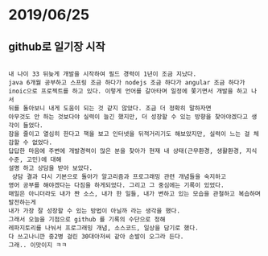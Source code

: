 2019/06/25
=============

github로 일기장 시작
-------------
<pre><code>
내 나이 33 뒤늦게 개발을 시작하여 필드 경력이 1년이 조금 지났다.
java 6개월 공부하고 스프링 조금 하다가 nodejs 조금 하다가 angular 조금 하다가
inoic으로 프로젝트를 하고 있다. 이렇게 언어를 갈아타며 일정에 쫓기면서 개발을 하고 나서
뒤를 돌아보니 내게 도움이 되는 것 같지 않았다. 조금 더 정확히 말하자면
아무것도 안 하는 것보다야 실력이 늘긴 했지만, 더 성장할 수 있는 방향을 찾아야겠다고 생각이 들었다.
잠을 줄이고 열심히 한다고 책을 보고 인터넷을 뒤적거리기도 해보았지만, 실력이 느는 걸 체감할 수 없었다.
답답한 마음에 주변에 개발경력이 많은 분을 찾아가 현재 내 상태(근무환경, 생활환경, 지식수준, 고민)에 대해
설명 하고 상담을 받아 보았다.
 상담 결과 다시 기본으로 돌아가 알고리즘과 프로그래밍 관련 개념들을 숙지하고
영어 공부를 해야겠다는 다짐을 하게되었다. 그리고 그 중심에는 기록이 있었다.
매일은 아니더라도 내가 짠 소스, 내가 한 일들, 내가 변하고 있는 모습을 관철하고 복습하며 발전하는게
내가 가장 잘 성장할 수 있는 방법이 아닐까 라는 생각을 했다.
그래서 오늘을 기점으로 github 를 기록의 수단으로 정해
레파지토리를 나눠서 프로그래밍 개념, 소스코드, 일상을 담기로 했다.
다 쓰고나니깐 중2병 걸린 30대아저씨 같아 손발이 오그라 든다.
그래.. 이맛이지 ㅋㅋ

</code></pre>
